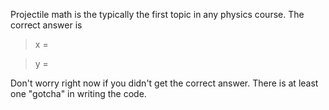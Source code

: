 Projectile math is the typically the first topic in any physics course. The correct answer is

> x =

> y =

Don't worry right now if you didn't get the correct answer. There is at least one "gotcha" in writing the code. 